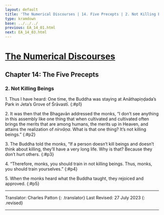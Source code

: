 ```yaml
---
layout: default
title: 'The Numerical Discourses | 14. Five Precepts | 2. Not Killing Beings'
type: kramdown
base: ../../../
previous: EA_14_01.html
next: EA_14_03.html
---
```


# [The Numerical Discourses](../index.html)
## Chapter 14: The Five Precepts
### 2. Not Killing Beings

1\. Thus I have heard: One time, the Buddha was staying at Anāthapiṇḍada’s Park in Jeta’s Grove of Śrāvastī.
{:#p1}

2\. It was then that the Bhagavān addressed the monks, “I don’t see anything in this assembly like one thing that when cultivated and cultivated often brings the merits that are among humans, the merits up in Heaven, and attains the realization of <em>nirvāṇa</em>. What is that one thing? It’s not killing beings.”
{:#p2}

3\. The Buddha told the monks, “If a person doesn’t kill beings and doesn’t think about killing, they’ll have a very long life. Why is that? Because they don’t hurt others.
{:#p3}

4\. “Therefore, monks, you should train in not killing beings. Thus, monks, you should train yourselves.”
{:#p4}

5\. When the monks heard what the Buddha taught, they rejoiced and approved.
{:#p5}

---

Translator: Charles Patton
{: .translator}
Last Revised: 27 July 2023
{: .revised}

---
